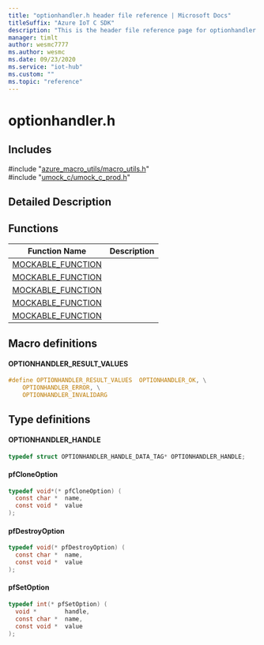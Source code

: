 ```yaml
---                             
title: "optionhandler.h header file reference | Microsoft Docs" 
titleSuffix: "Azure IoT C SDK"            
description: "This is the header file reference page for optionhandler.h in the Azure IoT C SDK. This SDK is used with Azure IoT Hub and Azure IoT Hub Device Provisioning Service"            
manager: timlt                 
author: wesmc7777              
ms.author: wesmc               
ms.date: 09/23/2020                    
ms.service: "iot-hub"             
ms.custom: ""                
ms.topic: "reference"        
---                            
```


# optionhandler.h 

## Includes

\#include "[azure_macro_utils/macro_utils.h](macro-utils-h.md)"  
\#include "[umock_c/umock_c_prod.h](umock-c-prod-h.md)"  

## Detailed Description

## Functions

Function Name                  | Description                                
--------------------------------|---------------------------------------------
[MOCKABLE_FUNCTION](./optionhandler-h/mockable-function.md)            | 
[MOCKABLE_FUNCTION](./optionhandler-h/mockable-function.md)            | 
[MOCKABLE_FUNCTION](./optionhandler-h/mockable-function.md)            | 
[MOCKABLE_FUNCTION](./optionhandler-h/mockable-function.md)            | 
[MOCKABLE_FUNCTION](./optionhandler-h/mockable-function.md)            | 

## Macro definitions

#### OPTIONHANDLER_RESULT_VALUES

```C
#define OPTIONHANDLER_RESULT_VALUES  OPTIONHANDLER_OK, \
    OPTIONHANDLER_ERROR, \
    OPTIONHANDLER_INVALIDARG 
```

## Type definitions

#### OPTIONHANDLER_HANDLE

```C
typedef struct OPTIONHANDLER_HANDLE_DATA_TAG* OPTIONHANDLER_HANDLE;
```

#### pfCloneOption

```C
typedef void*(* pfCloneOption) (
  const char *  name,
  const void *  value
);
```

#### pfDestroyOption

```C
typedef void(* pfDestroyOption) (
  const char *  name,
  const void *  value
);
```

#### pfSetOption

```C
typedef int(* pfSetOption) (
  void *        handle,
  const char *  name,
  const void *  value
);
```


